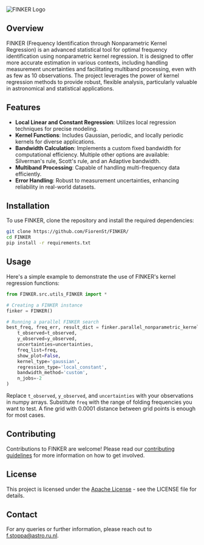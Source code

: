 

![FINKER Logo](https://see.fontimg.com/api/renderfont4/KpAp/eyJyIjoiZnMiLCJoIjo3NywidyI6MTAwMCwiZnMiOjc3LCJmZ2MiOiIjQjgxODIwIiwiYmdjIjoiI0ZGRkZGRiIsInQiOjF9/RklOS0VS/kg-second-chances-sketch.png)


## Overview

FINKER (Frequency Identification through Nonparametric Kernel Regression) is an advanced statistical tool for optimal frequency identification using nonparametric kernel regression. It is designed to offer more accurate estimation in various contexts, including handling measurement uncertainties and facilitating multiband processing, even with as few as 10 observations. The project leverages the power of kernel regression methods to provide robust, flexible analysis, particularly valuable in astronomical and statistical applications.

## Features

- **Local Linear and Constant Regression**: Utilizes local regression techniques for precise modeling.
- **Kernel Functions**: Includes Gaussian, periodic, and locally periodic kernels for diverse applications.
- **Bandwidth Calculation**: Implements a custom fixed bandwidth for computational efficiency. Multiple other options are available: Silverman's rule, Scott's rule, and an Adaptive bandwidth.
- **Multiband Processing**: Capable of handling multi-frequency data efficiently.
- **Error Handling**: Robust to measurement uncertainties, enhancing reliability in real-world datasets.

## Installation

To use FINKER, clone the repository and install the required dependencies:

```bash
git clone https://github.com/FiorenSt/FINKER/
cd FINKER
pip install -r requirements.txt
```

## Usage

Here's a simple example to demonstrate the use of FINKER's kernel regression functions:

```python
from FINKER.src.utils_FINKER import *

# Creating a FINKER instance
finker = FINKER()

# Running a parallel FINKER search
best_freq, freq_err, result_dict = finker.parallel_nonparametric_kernel_regression(
    t_observed=t_observed,
    y_observed=y_observed,
    uncertainties=uncertainties,
    freq_list=freq,
    show_plot=False,
    kernel_type='gaussian',
    regression_type='local_constant',
    bandwidth_method='custom',
    n_jobs=-2
)
```

Replace `t_observed`, `y_observed`, and `uncertainties` with your observations in numpy arrays. 
Substitute `freq` with the range of folding frequencies you want to test. A fine grid with 0.0001 distance between grid points is enough for most cases.

## Contributing

Contributions to FINKER are welcome! Please read our [contributing guidelines](CONTRIBUTING.md) for more information on how to get involved.

## License

This project is licensed under the [Apache License](LICENSE) - see the LICENSE file for details.

## Contact

For any queries or further information, please reach out to f.stoppa@astro.ru.nl.
